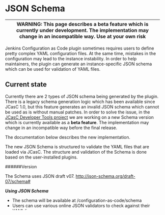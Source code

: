 # JSON Schema 

| WARNING: This page describes a beta feature which is currently under development. The implementation may change in an incompatible way. Use at your own risk |
| --- |

Jenkins Configuration as Code plugin sometimes requires users to define pretty complex YAML configuration files.
At the same time, mistakes in the configuration may lead to the instance instability.
In order to help maintainers, the plugin can generate an instance-specific JSON schema which can be used for validation of YAML files.

## Current state

Currently there are 2 types of JSON schema being generated by the plugin.
There is a legacy schema generation logic which has been available since JCasC 1.0, but this feature generates an invalid JSON schema which cannot be used as is without manual patches.
In order to solve the issue, in the [JCasC Developer Tools project](https://jenkins.io/projects/jcasc/dev-tools/) we are working on a new Schema version which is currently available as a **beta feature**.
The implementation may change in an incompatible way before the final release.

The documentation below describes the new implementation.

The new JSON Schema is structured to validate the YAML files that are loaded via JCasC.
The structure and validation of the Schema is done based on the user-installed plugins.

 ######Version

The Schema uses JSON draft v07. 
http://json-schema.org/draft-07/schema#

***Using JSON Schema***

* The schema will be available at /configuration-as-code/schema
* Users can use various online JSON validators to check against their YAML/json.

***Progress***

* The new JSON Schema is partially working and is in beta mode.
* The schema validates any missing  configurator objects and invalid data formats.
* It is built around the existing executable xml (jelly files) and follows the latest draft version of JSON.
* The schema does not yet validate against deep nested configurations.
* We are working towards supporting deep nested YAML files.
* The project has improved Jenkins configuration as code development tools through a CommunityBridge project.

***Improvements***

* The Old Schema was generated using Jelly files that did not generate a valid JSON Schema.
* Without a valid schema it is not possible to validate a YAML file rendering the schema unusable.
* The previous schema included an `"$ref":` for an `object` type, the new draft of the schema makes it mandatory
  to use `"$id":` hence the new schema uses it instead of ref.
* The new improvement on [DEV-Tools](https://www.jenkins.io/projects/jcasc/dev-tools/) will be used as an experiment with CommunityBridge and as a project to improve development tools for Jenkins configuration as a code.

 *Issues* 
 * Missing Schema Definitions
 * Schema validation issues
 * No automated shcema validation tests 
 these issues has been worked on and the feasible solution has been given below,
 
 *Solution*
 * [NEW] Fix existing JSON schema issues.
 * [NEW] Rewrite schema in Java fixes are infeasible.
 
 *Phase-1: Fix the JSON schema Generator*
 * Validate generated schema with a few plugins installed (see [issue 170](https://github.com/jenkinsci/configuration-as-code-plugin/issues/760))
 * Validate generated schema with [Jenkins 2.176.2 suggested plugins](https://github.com/jenkinsci/jenkins/blob/stable-2.176/core/src/main/resources/jenkins/install/platform-plugins.json) installed
  
  *Resources*
  * [JSON schema validators](https://json-schema.org/implementations.html#validators) 
 
 *Phase-2 IDE Autocompletion For JCasC*
 * IntelliJ IDE autocompletion with error detection for the yaml files
 * Visual Studio Code autocompletion with error detection for the yaml files
 * Atom autocompletion with error detection for the yaml files
  
  *Resources*
  * [Intellij Grammar Kit](https://github.com/JetBrains/Grammar-Kit)
  * [Visual Studio Code language support](https://code.visualstudio.com/api/language-extensions/programmatic-language-features)
  * [Atom provider API](https://github.com/atom/autocomplete-plus/wiki/Provider-API)
  
***What the schema does***

* The schema validates simple YAML files with root configurators.
```yaml
# config truncated
jenkins:
  numExecutors: 2
```
* In the above example if the data type of numExecutors is entered wrong, the schema will invalidate it.

***What the schema does not do***

* It cannot validate nested yml files, with multiple levels of configurators.
```yaml
# config truncated
jenkins:
  numExecutors: 0

  nodes:
    - dumb:
        mode: NORMAL
        name: "agent1"
```
* The above YAML has a deep level of nesting which the JSON Schema currently does not support.
Blockquotes


